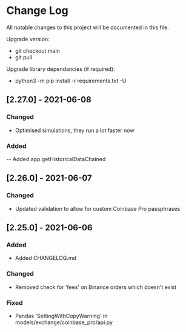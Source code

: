 # Change Log
All notable changes to this project will be documented in this file.

Upgrade version:
- git checkout main
- git pull

Upgrade library dependancies (if required):
- python3 -m pip install -r requirements.txt -U

## [2.27.0] - 2021-06-08
  
### Changed
  
- Optimised simulations, they run a lot faster now

### Added

-- Added app.getHistoricalDataChained

## [2.26.0] - 2021-06-07
  
### Changed
  
- Updated validation to allow for custom Coinbase Pro passphrases
 
## [2.25.0] - 2021-06-06
  
### Added

- Added CHANGELOG.md
 
### Changed
  
- Removed check for 'fees' on Binance orders which doesn't exist
 
### Fixed
 
- Pandas 'SettingWithCopyWarning' in models/exchange/coinbase_pro/api.py
